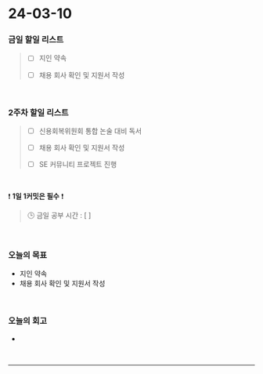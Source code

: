 # 24-03-10
### 금일 할일 리스트
> - [ ]  지인 약속
>
> - [ ]  채용 회사 확인 및 지원서 작성

<br/>

### 2주차 할일 리스트  
> - [ ]  신용회복위원회 통합 논술 대비 독서
>
> - [ ]  채용 회사 확인 및 지원서 작성
>
> - [ ]  SE 커뮤니티 프로젝트 진행

<br/>

❗ **1일 1커밋은 필수** ❗
> 🕒 금일 공부 시간 : [  ]

<br/>

### 오늘의 목표
- 지인 약속
- 채용 회사 확인 및 지원서 작성

<br>

### 오늘의 회고
- 

<br/>

------------  
